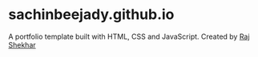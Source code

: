 # sachinbeejady.github.io
A portfolio template built with HTML, CSS and JavaScript. 
Created by [Raj Shekhar](https://github.com/rajshekhar26/cleanfolio-minimal)
